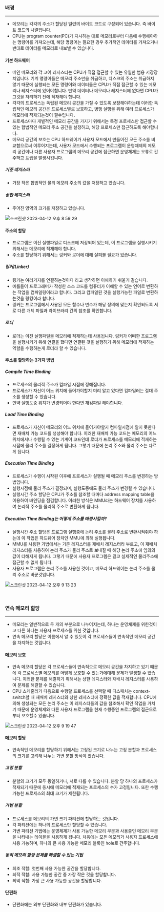 ### **배경**
<hr>

- 메모리는 각각의 주소가 할당된 일련의 바이트 코드로 구성되어 있습니다. 즉 바이트 코드의 나열입니다.
- CPU는 program counter(PC)가 지시하는 대로 메모리로부터 다음에 수행해야하는 명령어를 가져오는데, 해당 명령어는 필요한 경우 추가적인 데이터를 가져오거나
 반대로 데이터를 메모리로 내보낼 수 있습니다.


#### **기본 하드웨어**

- 메인 메모리와 각 코어 레지스터는 CPU가 직접 접근할 수 있는 유일한 범용 저장장치입니다. 기계 명령어들은 메모리 주소만을 취급하고, 디스크의 주소는 취급하지 않기
때문에 실행되는 모든 명령어와 데이터들은 CPU가 직접 접근할 수 있는 메모리나 레지스터에 있어야합니다. 만약 데이터나 메모리나 레지스터에 없다면 CPU가 
그것을 처리하기 전에 적재해야 합니다.
- 각각의 프로세스는 독립된 메모리 공간을 가질 수 있도록 보장해야하는데 이러한 독립적인 메모리 공간은 프로세스별로 보호하고, 병행 실행을 위해 여러 프로세스가
메모리에 적재되는것이 필수입니다.
- 프로세스마다 개별적인 메모리 공간을 가지기 위해서는 특정 프로세스만 접근할 수 있는 합법적인 메모리 주소 공간을 설정하고, 해당 프로세스만 접근하도록 해야합니다.
- 메모리 공간의 보호는 CPU 하드웨어가 사용자 모드에서 만들어진 모든 주소를 비교함으로써 이루어지는데, 사용자 모드에서 수행되는 프로그램이 운영체제의 메모리 공간이나 다른 
사용자 프로그램의 메모리 공간에 접근하면 운영체제는 오류로 간주하고 트랩을 발생시킵니다.

##### **기준 레지스터**

- 가장 작은 합법적인 물리 메모리 주소의 값을 저장하고 있습니다.

##### **상한 레지스터**

- 주어진 영역의 크기를 저장하고 있습니다.

![스크린샷 2023-04-12 오후 8 59 29](https://user-images.githubusercontent.com/107396231/231450393-be903cd0-d5d5-495b-be29-8a5466e4ba3a.png)

#### **주소의 할당**

- 프로그램은 이진 실행파일로 디스크에 저장되어 있는데, 이 프로그램을 실행시키기 위해서는 메모리에 적재해야 합니다.
- 주소를 할당하기 위해서는 링커와 로더에 대해 살펴볼 필요가 있습니다.

##### **링커(Linker)**

- 링커는 여러가지를 연결하는것이다 라고 생각하면 이해하기 쉬울거 같습니다.
- 예를들어 프로그래머가 작성한 소스 코드를 컴퓨터가 이해할 수 있는 언어로 변환하는 작업을 컴파일링이라고 합니다. 그리고 컴파일된 것을 실행가능한 파일로 변환하는것을 링킹이라 합니다.
- 링커는 프로그램에서 사용된 모든 함수나 변수가 해당 정의에 맞는지 확인되도록 서로 다른 개체 파일과 라이브러리 간의 참조를 확인합니다.

##### **로더**

- 로더는 이진 실행파일을 메모리에 적재하는데 사용됩니다. 링커가 어떠한 프로그램을 실행시키기 위해 연결을 했다면 연결된 것을 실행하기 위해 메모리에 적재하는 역할을 수행하는게 로더라 할 수 있습니다.

#### **주소를 할당하는 3가지 방법**

##### **Compile Time Binding**

- 프로세스의 물리적 주소가 컴파일 시점에 정해집니다.
- 프로세스가 자신이 어느 위치에 들어가야할지 미리 알고 있다면 컴파일러는 절대 주소를 생성할 수 있습니다.
- 만약 실행도중 위치가 변경되어야 한다면 재컴파일 해야합니다.

##### **Load Time Binding**

- 프로세스가 자신이 메모리의 어느 위치에 들어가야할지 컴파일시점에 알지 못한다면 재배치 가능 코드를 생성해야 합니다. 이러한 재배치 가능 코드는
메모리의 어느 위치에서나 수행될 수 있는 기계어 코드인데 로더가 프로세스를 메모리에 적재하는 시점에 물리 주소를 결정하게 됩니다. 
그렇기 때문에 논리 주소와 물리 주소는 다르게 됩니다.

##### **Execution Time Binding**

- 프로세스가 수행이 시작된 이후에 프로세스가 실행될 때 메모리 주소를 변경하는 방법입니다.
- 실행시점에 물리 주소가 결정되며, 실행도중에도 물리 주소가 변경될 수 있습니다.
- 실행시간 주소 할당은 CPU가 주소를 참조할 때마다 address mapping table을 이용하여 바인딩을 점검합니다. 이러한 방식은 MMU라는 하드웨어 장치를 사용하여 논리적 주소를 물리적 주소로 변환하게 됩니다.

##### **Execution Time Binding는 어떻게 주소를 매핑시킬까?**

- 실행시간 주소 할당은 프로그램 실행중에 논리 주소를 물리 주소로 변환시켜줘야 하는데 이 작업은 하드웨어 장치인 MMU에 의해 실행됩니다.
- MMU를 사용한 기법에서는 기준 레지스터를 재배치 레지스터라 부르고, 이 재배치 레지스터를 사용하여 논리 주소가 물리 주소로 보내질 때 해당 논리 주소에 
임의의 값이 더해지게 됩니다. 그렇기 때문에 사용자 프로그렘은 결코 실제적인 물리주소에 접근할 수 없게 됩니다.
- 사용자 프로그램은 논리 주소를 사용한 것이고, 메모리 하드웨어는 논리 주소를 물리 주소로 바꾼것입니다.

![스크린샷 2023-04-12 오후 9 13 23](https://user-images.githubusercontent.com/107396231/231453574-363290f9-4241-445c-84cd-2d8ed3cf79c3.png)

<br>

### **연속 메모리 할당**
<hr>

- 메모리는 일반적으로 두 개의 부분으로 나누어지는데, 하나는 운영체제를 위한것이고 다른 하나는 사용자 프로세스를 위한 것입니다.
- 연속 메모리 할당은 이름에서 알 수 있듯이 각 프로세스들이 연속적인 메모리 공간을 차지하는 것입니다.

#### **메모리 보호**

- 연속 메모리 할당은 각 프로세스들이 연속적으로 메모리 공간을 차지하고 있기 때문에 각 프로세스별 메모리를 어떻게 보호할 수 있는가에대해 문제가 발생할 수 있습니다.
이러한 문제를 해결하기 위해서는 상한 레지스터와 재배치 레지스터를 사용하여 문제를 해결할 수 있습니다.
- CPU 스케줄러가 다음으로 수행할 프로세스를 선택할 때 디스패처는 context-switch할 때 재배치 레지스터와 상한 레지스터에 정확한 값을 적재합니다.
CPU에 의해 생성되는 모든 논리 주소는 이 레지스터들의 값을 참조해서 확인 작업을 거치기 때문에 운영체제와 다른 사용자 프로그램을 현재 수행중인 프로그램의 접근으로부터 보호할수 있습니다.

![스크린샷 2023-04-12 오후 9 19 47](https://user-images.githubusercontent.com/107396231/231455040-6b88f31b-5a37-4904-ac1f-67ee54729b8d.png)

#### **메모리 할당**

- 연속적인 메모리를 할당하기 위해서는 고정된 크기로 나누는 고정 분할과 프로세스의 크기를 고려해 나누는 가변 분할 방식이 있습니다.

##### **고정 분할**

- 분할의 크기가 모두 동일하거나, 서로 다를 수 있습니다. 분할 당 하나의 프로세스가 적재되기 때문에 동시에 메모리에 적재되는 프로세스의 수가 고정됩니다. 또한 수행가능한 프로세스의 최대 크기가 제한됩니다.

##### **가변 분할**

- 프로세스를 메모리의 가변 크기 파티션에 할당하는 것입니다.
- 각 파티션에는 하나의 프로세스만 할당할 수 있습니다.
- 가변 파티션 기법에는 운영체제가 사용 가능한 메모리 부분과 사용중인 메모리 부분을 나타내는 테이블을 사용하게 됩니다. 처음에는 모든 메모리가 사용자 프로세스에 사용 가능하며, 하나의 큰 사용 가능한 메모리 블록인 hole로 간주합니다.

##### **동적 메모리 할당 문제를 해결할 수 있는 기법**

- 최조 적합: 첫번째 사용 가능한 공간을 할당합니다.
- 최적 적합: 사용 가능한 공간 중 가장 작은 것을 할당합니다.
- 최악 적합: 가장 큰 사용 가능한 공간을 할당합니다.

#### **단편화**

- 단편화에는 외부 단편화와 내부 단편화가 있습니다.

